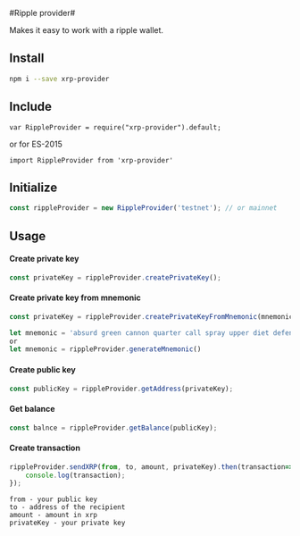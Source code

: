 #Ripple provider#

Makes it easy to work with a ripple wallet.

## Install ##
``` bash
npm i --save xrp-provider
```
## Include ##
```
var RippleProvider = require("xrp-provider").default;
```
or for ES-2015
```
import RippleProvider from 'xrp-provider'
```

## Initialize ##
```javascript
const rippleProvider = new RippleProvider('testnet'); // or mainnet
```
## Usage ##

#### Create private key ####
```javascript
const privateKey = rippleProvider.createPrivateKey();
```
#### Create private key from mnemonic ####
```javascript
const privateKey = rippleProvider.createPrivateKeyFromMnemonic(mnemonic);

let mnemonic = 'absurd green cannon quarter call spray upper diet defense convince live assist'
or 
let mnemonic = rippleProvider.generateMnemonic()
```
#### Create public key ####
```javascript
const publicKey = rippleProvider.getAddress(privateKey);
```

#### Get balance ####
```javascript
const balnce = rippleProvider.getBalance(publicKey);
```
#### Create transaction ####
```javascript
rippleProvider.sendXRP(from, to, amount, privateKey).then(transaction=>{
    console.log(transaction);
});
```

```
from - your public key 
to - address of the recipient
amount - amount in xrp
privateKey - your private key
```

